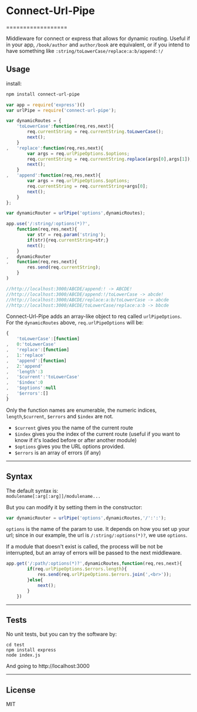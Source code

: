 # Connect-Url-Pipe
==================

Middleware for connect or express that allows for dynamic routing.
Useful if in your app,  `/book/author` and `author/book` are equivalent, or if you intend to have something like `:string/toLowerCase/replace:a:b/append:!/`

## Usage

install:
```sh
npm install connect-url-pipe
```

```js
var app = require('express')()
var urlPipe = require('connect-url-pipe');

var dynamicRoutes = {
    'toLowerCase':function(req,res,next){
        req.currentString = req.currentString.toLowerCase();
        next();
    }
,   'replace':function(req,res,next){
        var args = req.urlPipeOptions.$options;
        req.currentString = req.currentString.replace(args[0],args[1]);
        next();
    }
,   'append':function(req,res,next){
        var args = req.urlPipeOptions.$options;
        req.currentString = req.currentString+args[0];
        next();
    }
};

var dynamicRouter = urlPipe('options',dynamicRoutes);

app.use('/:string/:options(*)?',
    function(req,res,next){
        var str = req.param('string');
        if(str){req.currentString=str;}
        next();
    }
,   dynamicRouter
,   function(req,res,next){
        res.send(req.currentString);
    }
)

//http://localhost:3000/ABCDE/append:! -> ABCDE!
//http://localhost:3000/ABCDE/append:!/toLowerCase -> abcde!
//http://localhost:3000/ABCDE/replace:a:b/toLowerCase -> abcde
//http://localhost:3000/ABCDE/toLowerCase/replace:a:b -> bbcde

```



Connect-Url-Pipe adds an array-like object to req called `urlPipeOptions`.  
For the `dynamicRoutes` above, `req.urlPipeOptions` will be:
```js
{
    'toLowerCase':[function]
,   0:'toLowerCase'
,   'replace':[function]
,   1:'replace'
,   'append':[function]
,   2:'append'
,   'length':3
,   '$current':'toLowerCase'
,   '$index':0
,   '$options':null
,   '$errors':[]
}
```

Only the function names are enumerable, the numeric indices, `length`,`$current`, `$errors` and `$index` are not.

- `$current` gives you the name of the current route
- `$index` gives you the index of the current route (useful if you want to know if it's loaded before or after another module)
- `$options` gives you the URL options provided.
- `$errors` is an array of errors (if any)

-------

## Syntax

The default syntax is:  
`modulename[:arg[:arg]]/modulename...`

But you can modify it by setting them in the constructor:

```js
var dynamicRouter = urlPipe('options',dynamicRoutes,'/':':');
```

`options` is the name of the param to use. It depends on how you set up your url; since in our example, the url is `/:string/:options(*)?`, we use `options`.

If a module that doesn't exist is called, the process will be not be interrupted, but an array of errors will be passed to the next middleware.
```js
app.get('/:path/:options(*)?',dynamicRoutes,function(req,res,next){
        if(req.urlPipeOptions.$errors.length){
            res.send(req.urlPipeOptions.$errors.join(',<br>'));
        }else{
            next();
        }
    })
```


----

## Tests
No unit tests, but you can try the software by:
```
cd test
npm install express
node index.js
```
And going to http://localhost:3000

----

## License
MIT